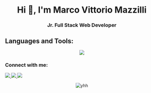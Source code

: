 <h1 align="center">Hi 👋, I'm Marco Vittorio Mazzilli</h1>
<h3 align="center">Jr. Full Stack Web Developer</h3>


<h2 align="left">Languages and Tools:</h2> 

<p align="center">
  <a href="https://skillicons.dev">
    <img src="https://skillicons.dev/icons?i=html,css,bootstrap,sass,js,vue,vite,laravel,nodejs,mysql,php,git,github,vscode" />
  </a>
</p>

<h3 align="left">Connect with me:</h2>
  <a href="https://www.linkedin.com/in/marco-vittorio-mazzilli-097a7b136/">
    <img src="https://skillicons.dev/icons?i=linkedin"/>
  </a>
  <a href="https://www.instagram.com/mazzillimarco_v/">
    <img src="https://skillicons.dev/icons?i=instagram"/>
  </a>
  <a href="https://github.com/MarcoMazzilli">
    <img src="https://skillicons.dev/icons?i=github" />
  </a>


<p align="center"><img src="https://github-readme-stats.vercel.app/api/top-langs?username=MarcoMazzilli&show_icons=true&locale=en&layout=compact" alt="yhh" /></p>
